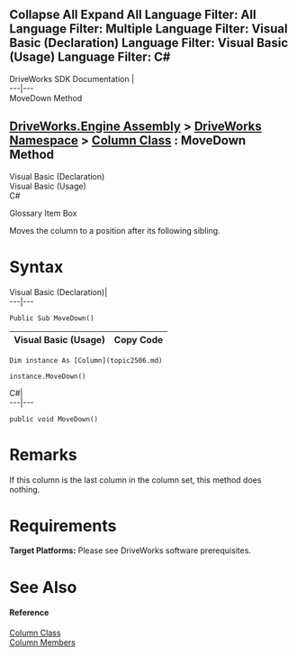 Collapse All Expand All Language Filter: All  Language Filter: Multiple  Language Filter: Visual Basic (Declaration) Language Filter: Visual Basic (Usage) Language Filter: C#  
---  
DriveWorks SDK Documentation  |   
---|---  
MoveDown Method   
  
[DriveWorks.Engine Assembly](topic2156.md) > [DriveWorks Namespace](topic2159.md) > [Column Class](topic2506.md) : MoveDown Method  
---  
  
Visual Basic (Declaration)    
Visual Basic (Usage)    
C# 

Glossary Item Box

Moves the column to a position after its following sibling. 

# Syntax

Visual Basic (Declaration)|   
---|---  
      
    
    Public Sub MoveDown()   
  
Visual Basic (Usage)| Copy Code  
---|---  
      
    
    Dim instance As [Column](topic2506.md)
     
    instance.MoveDown()  
  
C#|   
---|---  
      
    
    public void MoveDown()  
  
# Remarks

If this column is the last column in the column set, this method does nothing.

# Requirements

**Target Platforms:** Please see DriveWorks software prerequisites.

# See Also

#### Reference

[Column Class](topic2506.md)   
[Column Members](topic2507.md)


